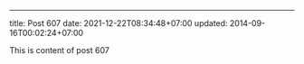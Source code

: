 ---
title: Post 607
date: 2021-12-22T08:34:48+07:00
updated: 2014-09-16T00:02:24+07:00

This is content of post 607